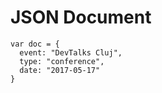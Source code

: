 #  JSON Document

```
var doc = {
  event: "DevTalks Cluj",
  type: "conference",
  date: "2017-05-17"
}
```
